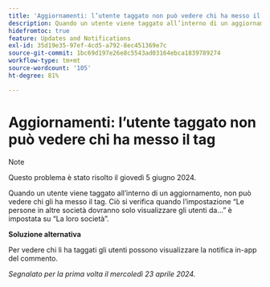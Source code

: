 ```yaml
---
title: 'Aggiornamenti: l’utente taggato non può vedere chi ha messo il tag'
description: Quando un utente viene taggato all’interno di un aggiornamento, non può vedere chi gli ha messo il tag. Ciò si verifica quando l’impostazione Persone in altre società dovrebbe visualizzare gli utenti solo da ... è impostata su La loro società.
hidefromtoc: true
feature: Updates and Notifications
exl-id: 35d19e35-97ef-4cd5-a792-8ec451369e7c
source-git-commit: 1bc69d197e26e8c5543ad03164ebca1839789274
workflow-type: tm+mt
source-wordcount: '105'
ht-degree: 81%

---
```


# Aggiornamenti: l’utente taggato non può vedere chi ha messo il tag

>[!NOTE]
>
>Questo problema è stato risolto il giovedì 5 giugno 2024.

Quando un utente viene taggato all’interno di un aggiornamento, non può vedere chi gli ha messo il tag. Ciò si verifica quando l’impostazione “Le persone in altre società dovranno solo visualizzare gli utenti da...” è impostata su “La loro società”.

**Soluzione alternativa**

Per vedere chi li ha taggati gli utenti possono visualizzare la notifica in-app del commento.

_Segnalato per la prima volta il mercoledì 23 aprile 2024._
